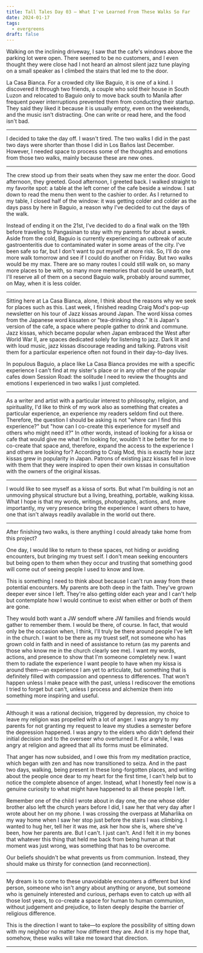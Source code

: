 ```yaml
---
title: Tall Tales Day 03 — What I've Learned From These Walks So Far
date: 2024-01-17
tags:
  - evergreens
draft: false
---
```

Walking on the inclining driveway, I saw that the cafe's windows above the parking lot were open. There seemed to be no customers, and I even thought they were close had I not heard an almost silent jazz tune playing on a small speaker as I climbed the stairs that led me to the door.

La Casa Bianca. For a crowded city like Baguio, it is one of a kind. I discovered it through two friends, a couple who sold their house in South Luzon and relocated to Baguio only to move back south to Manila after frequent power interruptions prevented them from conducting their startup. They said they liked it because it is usually empty, even on the weekends, and the music isn't distracting. One can write or read here, and the food isn't bad.
***
I decided to take the day off. I wasn't tired. The two walks I did in the past two days were shorter than those I did in Los Baños last December. However, I needed space to process some of the thoughts and emotions from those two walks, mainly because these are new ones.
***
The crew stood up from their seats when they saw me enter the door. Good afternoon, they greeted. Good afternoon, I greeted back. I walked straight to my favorite spot: a table at the left corner of the cafe beside a window. I sat down to read the menu then went to the cashier to order. As I returned to my table, I closed half of the window: it was getting colder and colder as the days pass by here in Baguio, a reason why I've decided to cut the days of the walk.

Instead of ending it on the 21st, I've decided to do a final walk on the 19th before traveling to Pangasinan to stay with my parents for about a week. Aside from the cold, Baguio is currently experiencing an outbreak of acute gastroenteritis due to contaminated water in some areas of the city. I've been safe so far, but I don't want to put myself at more risk. So, I'll do one more walk tomorrow and see if I could do another on Friday. But two walks would be my max. There are so many routes I could still walk on, so many more places to be with, so many more memories that could be unearth, but I'll reserve all of them on a second Baguio walk, probably around summer, on May, when it is less colder.
***
Sitting here at La Casa Bianca, alone, I think about the reasons why we seek for places such as this. Last week, I finished reading Craig Mod's pop-up newsletter on his tour of Jazz kissas around Japan. The word kissa comes from the Japanese word kissaten or "tea-drinking shop." It is Japan's version of the cafe, a space where people gather to drink and commune. Jazz kissas, which became popular when Japan embraced the West after World War II, are spaces dedicated solely for listening to jazz. Dark lit and with loud music, jazz kissas discourage reading and talking. Patrons visit them for a particular experience often not found in their day-to-day lives.

In populous Baguio, a place like La Casa Bianca provides me with a specific experience I can't find at my sister's place or in any other of the popular cafes down Session Road: the solitude I need to review the thoughts and emotions I experienced in two walks I just completed.
***
As a writer and artist with a particular interest to philosophy, religion, and spirituality, I'd like to think of my work also as something that creates a particular experience, an experience my readers seldom find out there. Therefore, the question I should be asking is not "where can I find this experience?" but "how can I co-create this experience for myself and others who might need it?" In other words, instead of looking for a kissa or cafe that would give me what I'm looking for, wouldn't it be better for me to co-create that space and, therefore, expand the access to the experience I and others are looking for? According to Craig Mod, this is exactly how jazz kissas grew in popularity in Japan. Patrons of existing jazz kissas fell in love with them that they were inspired to open their own kissas in consultation with the owners of the original kissas.
***
I would like to see myself as a kissa of sorts. But what I'm building is not an unmoving physical structure but a living, breathing, portable, walking kissa. What I hope is that my words, writings, photographs, actions, and, more importantly, my very presence bring the experience I want others to have, one that isn't always readily available in the world out there.
***
After finishing two walks, is there anything I could already take home from this project? 

One day, I would like to return to these spaces, not hiding or avoiding encounters, but bringing my truest self. I don't mean seeking encounters but being open to them when they occur and trusting that something good will come out of seeing people I used to know and love.

This is something I need to think about because I can't run away from these potential encounters. My parents are both deep in the faith. They've grown deeper ever since I left. They're also getting older each year and I can't help but contemplate how I would continue to exist when either or both of them are gone.

They would both want a JW sendoff where JW families and friends would gather to remember them. I would be there, of course. In fact, that would only be the occasion when, I think, I'll truly be there around people I've left in the church. I want to be there as my truest self, not someone who has grown cold in faith and in need of assistance to return (as my parents and those who know me in the church clearly see me). I want my words, actions, and presence to show that I'm someone completely new. I want them to radiate the experience I want people to have when my kissa is around them—an experience I am yet to articulate, but something that is definitely filled with compassion and openness to differences. That won't happen unless I make peace with the past, unless I rediscover the emotions I tried to forget but can't, unless I process and alchemize them into something more inspiring and useful.
***
Although it was a rational decision, triggered by depression, my choice to leave my religion was propelled with a lot of anger. I was angry to my parents for not granting my request to leave my studies a semester before the depression happened. I was angry to the elders who didn't defend their initial decision and to the overseer who overturned it. For a while, I was angry at religion and agreed that all its forms must be eliminated.

That anger has now subsided, and I owe this from my meditation practice, which began with zen and has now transitioned to seiza. And in the past two days, walking, being present in these long-forgotten places, and writing about the people once dear to my heart for the first time, I can't help but to notice the complete absence of anger. Instead, what I honestly feel now is a genuine curiosity to what might have happened to all these people I left.

Remember one of the child I wrote about in day one, the one whose older brother also left the church years before I did, I saw her that very day after I wrote about her on my phone. I was crossing the overpass at Maharlika on my way home when I saw her stop just before the stairs I was climbing. I wanted to hug her, tell her it was me, ask her how she is, where she've been, how her parents are. But I can't. I just can't. And I felt it in my bones that whatever this thing that held me back from being human at that moment was just wrong, was something that has to be overcome.

Our beliefs shouldn't be what prevents us from communion. Instead, they should make us thirsty for connection (and reconnection).
***
My dream is to come to these unavoidable encounters a different but kind person, someone who isn't angry about anything or anyone, but someone who is genuinely interested and curious, perhaps even to catch up with all those lost years, to co-create a space for human to human communion, without judgement and prejudice, to listen deeply despite the barrier of religious difference.

This is the direction I want to take—to explore the possibility of sitting down with my neighbor no matter how different they are. And it is my hope that, somehow, these walks will take me toward that direction.
***

